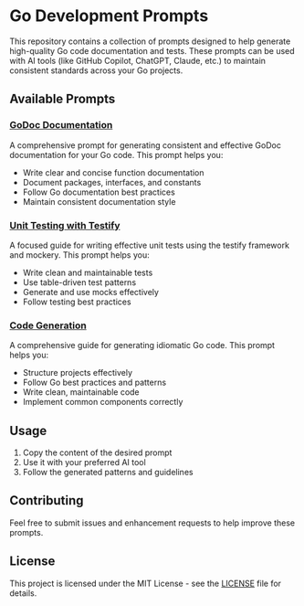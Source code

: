 # Go Development Prompts

This repository contains a collection of prompts designed to help generate high-quality Go code documentation and tests. These prompts can be used with AI tools (like GitHub Copilot, ChatGPT, Claude, etc.) to maintain consistent standards across your Go projects.

## Available Prompts

### [GoDoc Documentation](godoc/doc.md)
A comprehensive prompt for generating consistent and effective GoDoc documentation for your Go code. This prompt helps you:
- Write clear and concise function documentation
- Document packages, interfaces, and constants
- Follow Go documentation best practices
- Maintain consistent documentation style

### [Unit Testing with Testify](gotest/unit_test.md)
A focused guide for writing effective unit tests using the testify framework and mockery. This prompt helps you:
- Write clean and maintainable tests
- Use table-driven test patterns
- Generate and use mocks effectively
- Follow testing best practices

### [Code Generation](gocode/generate.md)
A comprehensive guide for generating idiomatic Go code. This prompt helps you:
- Structure projects effectively
- Follow Go best practices and patterns
- Write clean, maintainable code
- Implement common components correctly

## Usage

1. Copy the content of the desired prompt
2. Use it with your preferred AI tool
3. Follow the generated patterns and guidelines

## Contributing

Feel free to submit issues and enhancement requests to help improve these prompts.

## License

This project is licensed under the MIT License - see the [LICENSE](LICENSE) file for details.
